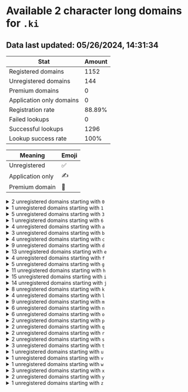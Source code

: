 # Available 2 character long domains for `.ki`

## Data last updated: 05/26/2024, 14:31:34

|Stat|Amount|
|--|--|
|Registered domains|1152|
|Unregistered domains|144|
|Premium domains|0|
|Application only domains|0|
|Registration rate|88.89%|
|Failed lookups|0|
|Successful lookups|1296|
|Lookup success rate|100%|


|Meaning|Emoji|
|--|--|
|Unregistered|:white_check_mark:|
|Application only|:writing_hand:|
|Premium domain|:gem:|

<details>
<summary>2 unregistered domains starting with <bold><code>0</code></bold></summary>

|Type|Domain|
|--|--|
|:white_check_mark:|`01.ki`|
|:white_check_mark:|`0q.ki`|
</details>
<details>
<summary>1 unregistered domains starting with <bold><code>1</code></bold></summary>

|Type|Domain|
|--|--|
|:white_check_mark:|`1a.ki`|
</details>
<details>
<summary>5 unregistered domains starting with <bold><code>3</code></bold></summary>

|Type|Domain|
|--|--|
|:white_check_mark:|`35.ki`|
|:white_check_mark:|`36.ki`|
|:white_check_mark:|`3a.ki`|
|:white_check_mark:|`3e.ki`|
|:white_check_mark:|`3k.ki`|
</details>
<details>
<summary>1 unregistered domains starting with <bold><code>6</code></bold></summary>

|Type|Domain|
|--|--|
|:white_check_mark:|`6o.ki`|
</details>
<details>
<summary>4 unregistered domains starting with <bold><code>a</code></bold></summary>

|Type|Domain|
|--|--|
|:white_check_mark:|`a0.ki`|
|:white_check_mark:|`a4.ki`|
|:white_check_mark:|`aq.ki`|
|:white_check_mark:|`az.ki`|
</details>
<details>
<summary>3 unregistered domains starting with <bold><code>b</code></bold></summary>

|Type|Domain|
|--|--|
|:white_check_mark:|`b1.ki`|
|:white_check_mark:|`br.ki`|
|:white_check_mark:|`bu.ki`|
</details>
<details>
<summary>4 unregistered domains starting with <bold><code>c</code></bold></summary>

|Type|Domain|
|--|--|
|:white_check_mark:|`c7.ki`|
|:white_check_mark:|`cs.ki`|
|:white_check_mark:|`ct.ki`|
|:white_check_mark:|`cu.ki`|
</details>
<details>
<summary>9 unregistered domains starting with <bold><code>d</code></bold></summary>

|Type|Domain|
|--|--|
|:white_check_mark:|`d2.ki`|
|:white_check_mark:|`d3.ki`|
|:white_check_mark:|`d4.ki`|
|:white_check_mark:|`d5.ki`|
|:white_check_mark:|`d6.ki`|
|:white_check_mark:|`df.ki`|
|:white_check_mark:|`du.ki`|
|:white_check_mark:|`dx.ki`|
|:white_check_mark:|`dz.ki`|
</details>
<details>
<summary>13 unregistered domains starting with <bold><code>e</code></bold></summary>

|Type|Domain|
|--|--|
|:white_check_mark:|`e0.ki`|
|:white_check_mark:|`e1.ki`|
|:white_check_mark:|`e9.ki`|
|:white_check_mark:|`ec.ki`|
|:white_check_mark:|`ed.ki`|
|:white_check_mark:|`ef.ki`|
|:white_check_mark:|`eg.ki`|
|:white_check_mark:|`ek.ki`|
|:white_check_mark:|`el.ki`|
|:white_check_mark:|`en.ki`|
|:white_check_mark:|`eo.ki`|
|:white_check_mark:|`ev.ki`|
|:white_check_mark:|`ex.ki`|
</details>
<details>
<summary>4 unregistered domains starting with <bold><code>f</code></bold></summary>

|Type|Domain|
|--|--|
|:white_check_mark:|`fi.ki`|
|:white_check_mark:|`fm.ki`|
|:white_check_mark:|`fn.ki`|
|:white_check_mark:|`fu.ki`|
</details>
<details>
<summary>5 unregistered domains starting with <bold><code>g</code></bold></summary>

|Type|Domain|
|--|--|
|:white_check_mark:|`g9.ki`|
|:white_check_mark:|`gb.ki`|
|:white_check_mark:|`gc.ki`|
|:white_check_mark:|`gf.ki`|
|:white_check_mark:|`gp.ki`|
</details>
<details>
<summary>11 unregistered domains starting with <bold><code>h</code></bold></summary>

|Type|Domain|
|--|--|
|:white_check_mark:|`h0.ki`|
|:white_check_mark:|`h1.ki`|
|:white_check_mark:|`hb.ki`|
|:white_check_mark:|`hc.ki`|
|:white_check_mark:|`hj.ki`|
|:white_check_mark:|`hn.ki`|
|:white_check_mark:|`ho.ki`|
|:white_check_mark:|`hp.ki`|
|:white_check_mark:|`hq.ki`|
|:white_check_mark:|`hs.ki`|
|:white_check_mark:|`hy.ki`|
</details>
<details>
<summary>15 unregistered domains starting with <bold><code>i</code></bold></summary>

|Type|Domain|
|--|--|
|:white_check_mark:|`i1.ki`|
|:white_check_mark:|`i2.ki`|
|:white_check_mark:|`i3.ki`|
|:white_check_mark:|`i6.ki`|
|:white_check_mark:|`i9.ki`|
|:white_check_mark:|`ia.ki`|
|:white_check_mark:|`ig.ki`|
|:white_check_mark:|`ik.ki`|
|:white_check_mark:|`il.ki`|
|:white_check_mark:|`in.ki`|
|:white_check_mark:|`ir.ki`|
|:white_check_mark:|`is.ki`|
|:white_check_mark:|`it.ki`|
|:white_check_mark:|`iw.ki`|
|:white_check_mark:|`ix.ki`|
</details>
<details>
<summary>14 unregistered domains starting with <bold><code>j</code></bold></summary>

|Type|Domain|
|--|--|
|:white_check_mark:|`j0.ki`|
|:white_check_mark:|`j2.ki`|
|:white_check_mark:|`j9.ki`|
|:white_check_mark:|`jb.ki`|
|:white_check_mark:|`jh.ki`|
|:white_check_mark:|`jm.ki`|
|:white_check_mark:|`jp.ki`|
|:white_check_mark:|`jr.ki`|
|:white_check_mark:|`js.ki`|
|:white_check_mark:|`ju.ki`|
|:white_check_mark:|`jv.ki`|
|:white_check_mark:|`jw.ki`|
|:white_check_mark:|`jy.ki`|
|:white_check_mark:|`jz.ki`|
</details>
<details>
<summary>8 unregistered domains starting with <bold><code>k</code></bold></summary>

|Type|Domain|
|--|--|
|:white_check_mark:|`k4.ki`|
|:white_check_mark:|`k5.ki`|
|:white_check_mark:|`kc.ki`|
|:white_check_mark:|`kl.ki`|
|:white_check_mark:|`km.ki`|
|:white_check_mark:|`kn.ki`|
|:white_check_mark:|`ku.ki`|
|:white_check_mark:|`kz.ki`|
</details>
<details>
<summary>4 unregistered domains starting with <bold><code>l</code></bold></summary>

|Type|Domain|
|--|--|
|:white_check_mark:|`lo.ki`|
|:white_check_mark:|`lq.ki`|
|:white_check_mark:|`ls.ki`|
|:white_check_mark:|`lt.ki`|
</details>
<details>
<summary>9 unregistered domains starting with <bold><code>m</code></bold></summary>

|Type|Domain|
|--|--|
|:white_check_mark:|`m0.ki`|
|:white_check_mark:|`m7.ki`|
|:white_check_mark:|`ma.ki`|
|:white_check_mark:|`mj.ki`|
|:white_check_mark:|`mo.ki`|
|:white_check_mark:|`mu.ki`|
|:white_check_mark:|`mx.ki`|
|:white_check_mark:|`my.ki`|
|:white_check_mark:|`mz.ki`|
</details>
<details>
<summary>6 unregistered domains starting with <bold><code>n</code></bold></summary>

|Type|Domain|
|--|--|
|:white_check_mark:|`n3.ki`|
|:white_check_mark:|`n7.ki`|
|:white_check_mark:|`ni.ki`|
|:white_check_mark:|`nj.ki`|
|:white_check_mark:|`nl.ki`|
|:white_check_mark:|`nw.ki`|
</details>
<details>
<summary>6 unregistered domains starting with <bold><code>o</code></bold></summary>

|Type|Domain|
|--|--|
|:white_check_mark:|`og.ki`|
|:white_check_mark:|`oh.ki`|
|:white_check_mark:|`oi.ki`|
|:white_check_mark:|`oj.ki`|
|:white_check_mark:|`oo.ki`|
|:white_check_mark:|`ow.ki`|
</details>
<details>
<summary>2 unregistered domains starting with <bold><code>p</code></bold></summary>

|Type|Domain|
|--|--|
|:white_check_mark:|`p1.ki`|
|:white_check_mark:|`pz.ki`|
</details>
<details>
<summary>2 unregistered domains starting with <bold><code>q</code></bold></summary>

|Type|Domain|
|--|--|
|:white_check_mark:|`q2.ki`|
|:white_check_mark:|`qg.ki`|
</details>
<details>
<summary>2 unregistered domains starting with <bold><code>r</code></bold></summary>

|Type|Domain|
|--|--|
|:white_check_mark:|`r7.ki`|
|:white_check_mark:|`ry.ki`|
</details>
<details>
<summary>2 unregistered domains starting with <bold><code>s</code></bold></summary>

|Type|Domain|
|--|--|
|:white_check_mark:|`sj.ki`|
|:white_check_mark:|`sq.ki`|
</details>
<details>
<summary>3 unregistered domains starting with <bold><code>t</code></bold></summary>

|Type|Domain|
|--|--|
|:white_check_mark:|`t8.ki`|
|:white_check_mark:|`tc.ki`|
|:white_check_mark:|`tq.ki`|
</details>
<details>
<summary>1 unregistered domains starting with <bold><code>u</code></bold></summary>

|Type|Domain|
|--|--|
|:white_check_mark:|`uw.ki`|
</details>
<details>
<summary>1 unregistered domains starting with <bold><code>v</code></bold></summary>

|Type|Domain|
|--|--|
|:white_check_mark:|`vn.ki`|
</details>
<details>
<summary>1 unregistered domains starting with <bold><code>w</code></bold></summary>

|Type|Domain|
|--|--|
|:white_check_mark:|`wi.ki`|
</details>
<details>
<summary>3 unregistered domains starting with <bold><code>x</code></bold></summary>

|Type|Domain|
|--|--|
|:white_check_mark:|`xg.ki`|
|:white_check_mark:|`xi.ki`|
|:white_check_mark:|`xv.ki`|
</details>
<details>
<summary>2 unregistered domains starting with <bold><code>y</code></bold></summary>

|Type|Domain|
|--|--|
|:white_check_mark:|`yh.ki`|
|:white_check_mark:|`yw.ki`|
</details>
<details>
<summary>1 unregistered domains starting with <bold><code>z</code></bold></summary>

|Type|Domain|
|--|--|
|:white_check_mark:|`z6.ki`|
</details>